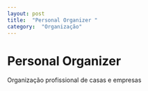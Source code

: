 ```yaml
---
layout: post
title:  "Personal Organizer "
category:  "Organização"
---
```


# Personal Organizer 

Organização profissional de casas e empresas
